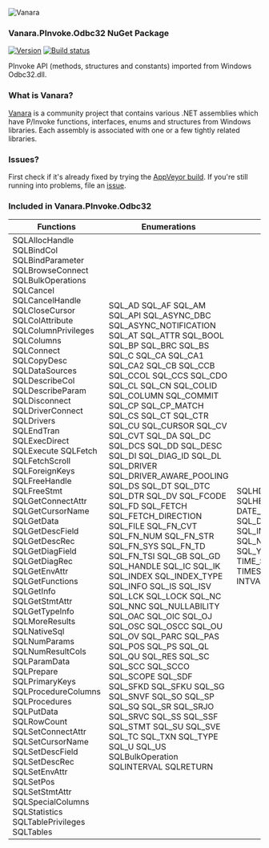 ﻿![Vanara](https://raw.githubusercontent.com/dahall/Vanara/master/docs/icons/VanaraHeading.png)
### **Vanara.PInvoke.Odbc32 NuGet Package**
[![Version](https://img.shields.io/nuget/v/Vanara.PInvoke.Odbc32?label=NuGet&style=flat-square)](https://github.com/dahall/Vanara/releases)
[![Build status](https://img.shields.io/appveyor/build/dahall/vanara?label=AppVeyor%20build&style=flat-square)](https://ci.appveyor.com/project/dahall/vanara)

PInvoke API (methods, structures and constants) imported from Windows Odbc32.dll.

### **What is Vanara?**

[Vanara](https://github.com/dahall/Vanara) is a community project that contains various .NET assemblies which have P/Invoke functions, interfaces, enums and structures from Windows libraries. Each assembly is associated with one or a few tightly related libraries.

### **Issues?**

First check if it's already fixed by trying the [AppVeyor build](https://ci.appveyor.com/nuget/vanara-prerelease).
If you're still running into problems, file an [issue](https://github.com/dahall/Vanara/issues).

### **Included in Vanara.PInvoke.Odbc32**

Functions | Enumerations | Structures
--- | --- | ---
SQLAllocHandle SQLBindCol SQLBindParameter SQLBrowseConnect SQLBulkOperations SQLCancel SQLCancelHandle SQLCloseCursor SQLColAttribute SQLColumnPrivileges SQLColumns SQLConnect SQLCopyDesc SQLDataSources SQLDescribeCol SQLDescribeParam SQLDisconnect SQLDriverConnect SQLDrivers SQLEndTran SQLExecDirect SQLExecute SQLFetch SQLFetchScroll SQLForeignKeys SQLFreeHandle SQLFreeStmt SQLGetConnectAttr SQLGetCursorName SQLGetData SQLGetDescField SQLGetDescRec SQLGetDiagField SQLGetDiagRec SQLGetEnvAttr SQLGetFunctions SQLGetInfo SQLGetStmtAttr SQLGetTypeInfo SQLMoreResults SQLNativeSql SQLNumParams SQLNumResultCols SQLParamData SQLPrepare SQLPrimaryKeys SQLProcedureColumns SQLProcedures SQLPutData SQLRowCount SQLSetConnectAttr SQLSetCursorName SQLSetDescField SQLSetDescRec SQLSetEnvAttr SQLSetPos SQLSetStmtAttr SQLSpecialColumns SQLStatistics SQLTablePrivileges SQLTables                                                           | SQL_AD SQL_AF SQL_AM SQL_API SQL_ASYNC_DBC SQL_ASYNC_NOTIFICATION SQL_AT SQL_ATTR SQL_BOOL SQL_BP SQL_BRC SQL_BS SQL_C SQL_CA SQL_CA1 SQL_CA2 SQL_CB SQL_CCB SQL_CCOL SQL_CCS SQL_CDO SQL_CL SQL_CN SQL_COLID SQL_COLUMN SQL_COMMIT SQL_CP SQL_CP_MATCH SQL_CS SQL_CT SQL_CTR SQL_CU SQL_CURSOR SQL_CV SQL_CVT SQL_DA SQL_DC SQL_DCS SQL_DD SQL_DESC SQL_DI SQL_DIAG_ID SQL_DL SQL_DRIVER SQL_DRIVER_AWARE_POOLING SQL_DS SQL_DT SQL_DTC SQL_DTR SQL_DV SQL_FCODE SQL_FD SQL_FETCH SQL_FETCH_DIRECTION SQL_FILE SQL_FN_CVT SQL_FN_NUM SQL_FN_STR SQL_FN_SYS SQL_FN_TD SQL_FN_TSI SQL_GB SQL_GD SQL_HANDLE SQL_IC SQL_IK SQL_INDEX SQL_INDEX_TYPE SQL_INFO SQL_IS SQL_ISV SQL_LCK SQL_LOCK SQL_NC SQL_NNC SQL_NULLABILITY SQL_OAC SQL_OIC SQL_OJ SQL_OSC SQL_OSCC SQL_OU SQL_OV SQL_PARC SQL_PAS SQL_POS SQL_PS SQL_QL SQL_QU SQL_RES SQL_SC SQL_SCC SQL_SCCO SQL_SCOPE SQL_SDF SQL_SFKD SQL_SFKU SQL_SG SQL_SNVF SQL_SO SQL_SP SQL_SQ SQL_SR SQL_SRJO SQL_SRVC SQL_SS SQL_SSF SQL_STMT SQL_SU SQL_SVE SQL_TC SQL_TXN SQL_TYPE SQL_U SQL_US SQLBulkOperation SQLINTERVAL SQLRETURN  | SQLHDBC SQLHDESC SQLHENV SQLHSTMT DATE_STRUCT SQL_DAY_SECOND SQL_INTERVAL_STRUCT SQL_NUMERIC_STRUCT SQL_YEAR_MONTH TIME_STRUCT TIMESTAMP_STRUCT INTVAL                                                                                                           
